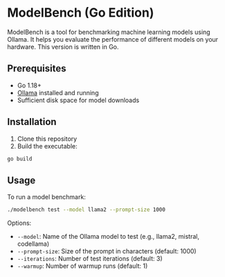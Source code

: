 # ModelBench (Go Edition)

ModelBench is a tool for benchmarking machine learning models using Ollama. It helps you evaluate the performance of different models on your hardware. This version is written in Go.

## Prerequisites

- Go 1.18+
- [Ollama](https://ollama.ai/) installed and running
- Sufficient disk space for model downloads

## Installation

1. Clone this repository
2. Build the executable:
```bash
go build
```

## Usage

To run a model benchmark:
```bash
./modelbench test --model llama2 --prompt-size 1000
```

Options:
- `--model`: Name of the Ollama model to test (e.g., llama2, mistral, codellama)
- `--prompt-size`: Size of the prompt in characters (default: 1000)
- `--iterations`: Number of test iterations (default: 3)
- `--warmup`: Number of warmup runs (default: 1)
